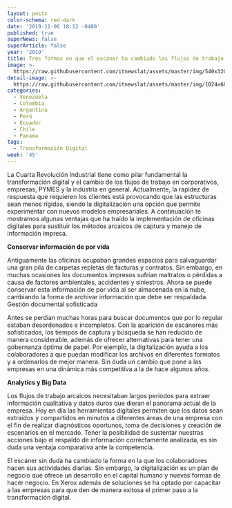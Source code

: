 ```yaml
---
layout: posts
color-schema: red-dark
date: '2019-11-06 18:12 -0400'
published: true
superNews: false
superArticle: false
year: '2019'
title: Tres formas en que el escáner ha cambiado los flujos de trabajo
image: >-
  https://raw.githubusercontent.com/itnewslat/assets/master/img/540x320/Digitalization-p.jpg
detail-image: >-
  https://raw.githubusercontent.com/itnewslat/assets/master/img/1024x680/Digitalization-g.jpg
categories:
  - Venezuela
  - Colombia
  - Argentina
  - Perú
  - Ecuador
  - Chile
  - Panama
tags:
  - Transformación Digital
week: '45'
---
```

La Cuarta Revolución Industrial tiene como pilar fundamental la transformación digital y el cambio de los flujos de trabajo en corporativos, empresas, PYMES y la industria en general. Actualmente, la rapidez de respuesta que requieren los clientes está provocando que las estructuras sean menos rígidas, siendo la digitalización una opción que permite experimentar con nuevos modelos empresariales. A continuación te mostramos algunas ventajas que ha traído la implementación de oficinas digitales para sustituir los métodos arcaicos de captura y manejo de información impresa.

**Conservar información de por vida**

Antiguamente las oficinas ocupaban grandes espacios para salvaguardar una gran pila de carpetas repletas de facturas y contratos. Sin embargo, en muchas ocasiones los documentos impresos sufrían maltratos o pérdidas a causa de factores ambientales, accidentes y siniestros. Ahora se puede conservar esta información de por vida al ser almacenada en la nube, cambiando la forma de archivar información que debe ser respaldada.
Gestión documental sofisticada

Antes se perdían muchas horas para buscar documentos que por lo regular estaban desordenados e incompletos. Con la aparición de escáneres más sofisticados, los tiempos de captura y búsqueda se han reducido de manera considerable, además de ofrecer alternativas para tener una gobernanza óptima de papel. Por ejemplo, la digitalización ayuda a los colaboradores a que puedan modificar los archivos en diferentes formatos y a ordenarlos de mejor manera. Sin duda un cambio que pone a las empresas en una dinámica más competitiva a la de hace algunos años.

**Analytics y Big Data**

Los flujos de trabajo arcaicos necesitaban largos periodos para extraer información cualitativa y datos duros que dieran el panorama actual de la empresa. Hoy en día las herramientas digitales permiten que los datos sean extraídos y compartidos en minutos a diferentes áreas de una empresa con el fin de realizar diagnósticos oportunos, toma de decisiones y creación de escenarios en el mercado. Tener la posibilidad de sustentar nuestras acciones bajo el respaldo de información correctamente analizada, es sin duda una ventaja comparativa ante la competencia.

El escáner sin duda ha cambiado la forma en la que los colaboradores hacen sus actividades diarias. Sin embargo, la digitalización es un plan de negocio que ofrece un desarrollo en el capital humano y nuevas formas de hacer negocio. En Xerox además de soluciones se ha optado por capacitar a las empresas para que den de manera exitosa el primer paso a la transformación digital.